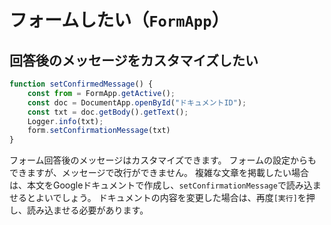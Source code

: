 # フォームしたい（``FormApp``）


## 回答後のメッセージをカスタマイズしたい

```js
function setConfirmedMessage() {
    const from = FormApp.getActive();
    const doc = DocumentApp.openById("ドキュメントID");
    const txt = doc.getBody().getText();
    Logger.info(txt);
    form.setConfirmationMessage(txt)
}
```

フォーム回答後のメッセージはカスタマイズできます。
フォームの設定からもできますが、メッセージで改行ができません。
複雑な文章を掲載したい場合は、本文をGoogleドキュメントで作成し、``setConfirmationMessage``で読み込ませるとよいでしょう。
ドキュメントの内容を変更した場合は、再度``[実行]``を押し、読み込ませる必要があります。
